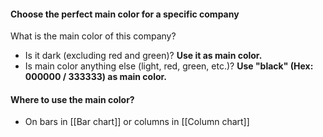 #### Choose the perfect main color for a specific company

What is the main color of this company?
- Is it dark (excluding red and green)? **Use it as main color.**
- Is main color anything else (light, red, green, etc.)? **Use "black" (Hex: 000000 / 333333) as main color.**

#### Where to use the main color?
- On bars in [[Bar chart]] or columns in [[Column chart]]